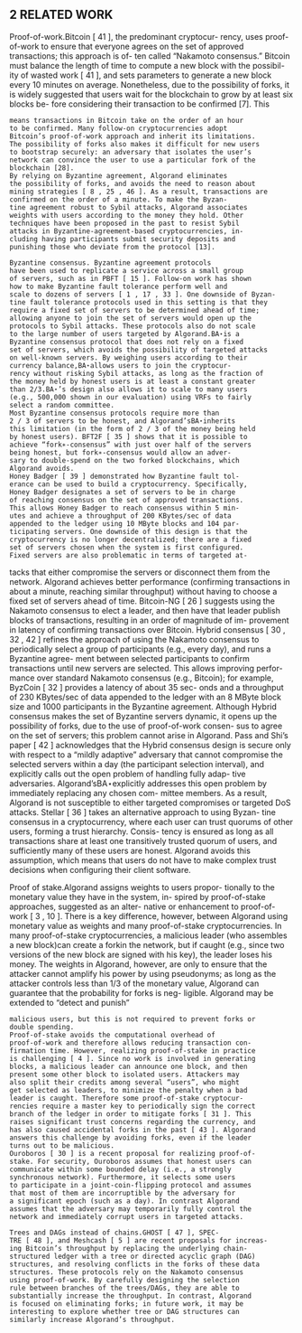 
## 2 RELATED WORK

Proof-of-work.Bitcoin [ 41 ], the predominant cryptocur-
rency, uses proof-of-work to ensure that everyone agrees
on the set of approved transactions; this approach is of-
ten called “Nakamoto consensus.” Bitcoin must balance the
length of time to compute a new block with the possibil-
ity of wasted work [ 41 ], and sets parameters to generate a
new block every 10 minutes on average. Nonetheless, due
to the possibility of forks, it is widely suggested that users
wait for the blockchain to grow by at least six blocks be-
fore considering their transaction to be confirmed [7]. This

```
means transactions in Bitcoin take on the order of an hour
to be confirmed. Many follow-on cryptocurrencies adopt
Bitcoin’s proof-of-work approach and inherit its limitations.
The possibility of forks also makes it difficult for new users
to bootstrap securely: an adversary that isolates the user’s
network can convince the user to use a particular fork of the
blockchain [28].
By relying on Byzantine agreement, Algorand eliminates
the possibility of forks, and avoids the need to reason about
mining strategies [ 8 , 25 , 46 ]. As a result, transactions are
confirmed on the order of a minute. To make the Byzan-
tine agreement robust to Sybil attacks, Algorand associates
weights with users according to the money they hold. Other
techniques have been proposed in the past to resist Sybil
attacks in Byzantine-agreement-based cryptocurrencies, in-
cluding having participants submit security deposits and
punishing those who deviate from the protocol [13].
```
```
Byzantine consensus. Byzantine agreement protocols
have been used to replicate a service across a small group
of servers, such as in PBFT [ 15 ]. Follow-on work has shown
how to make Byzantine fault tolerance perform well and
scale to dozens of servers [ 1 , 17 , 33 ]. One downside of Byzan-
tine fault tolerance protocols used in this setting is that they
require a fixed set of servers to be determined ahead of time;
allowing anyone to join the set of servers would open up the
protocols to Sybil attacks. These protocols also do not scale
to the large number of users targeted by Algorand.BA⋆is a
Byzantine consensus protocol that does not rely on a fixed
set of servers, which avoids the possibility of targeted attacks
on well-known servers. By weighing users according to their
currency balance,BA⋆allows users to join the cryptocur-
rency without risking Sybil attacks, as long as the fraction of
the money held by honest users is at least a constant greater
than 2/3.BA⋆’s design also allows it to scale to many users
(e.g., 500,000 shown in our evaluation) using VRFs to fairly
select a random committee.
Most Byzantine consensus protocols require more than
2 / 3 of servers to be honest, and Algorand’sBA⋆inherits
this limitation (in the form of 2 / 3 of the money being held
by honest users). BFT2F [ 35 ] shows that it is possible to
achieve “fork∗-consensus” with just over half of the servers
being honest, but fork∗-consensus would allow an adver-
sary to double-spend on the two forked blockchains, which
Algorand avoids.
Honey Badger [ 39 ] demonstrated how Byzantine fault tol-
erance can be used to build a cryptocurrency. Specifically,
Honey Badger designates a set of servers to be in charge
of reaching consensus on the set of approved transactions.
This allows Honey Badger to reach consensus within 5 min-
utes and achieve a throughput of 200 KBytes/sec of data
appended to the ledger using 10 MByte blocks and 104 par-
ticipating servers. One downside of this design is that the
cryptocurrency is no longer decentralized; there are a fixed
set of servers chosen when the system is first configured.
Fixed servers are also problematic in terms of targeted at-
```

tacks that either compromise the servers or disconnect them
from the network. Algorand achieves better performance
(confirming transactions in about a minute, reaching similar
throughput) without having to choose a fixed set of servers
ahead of time.
Bitcoin-NG [ 26 ] suggests using the Nakamoto consensus
to elect a leader, and then have that leader publish blocks
of transactions, resulting in an order of magnitude of im-
provement in latency of confirming transactions over Bitcoin.
Hybrid consensus [ 30 , 32 , 42 ] refines the approach of using
the Nakamoto consensus to periodically select a group of
participants (e.g., every day), and runs a Byzantine agree-
ment between selected participants to confirm transactions
until new servers are selected. This allows improving perfor-
mance over standard Nakamoto consensus (e.g., Bitcoin); for
example, ByzCoin [ 32 ] provides a latency of about 35 sec-
onds and a throughput of 230 KBytes/sec of data appended to
the ledger with an 8 MByte block size and 1000 participants
in the Byzantine agreement. Although Hybrid consensus
makes the set of Byzantine servers dynamic, it opens up the
possibility of forks, due to the use of proof-of-work consen-
sus to agree on the set of servers; this problem cannot arise
in Algorand.
Pass and Shi’s paper [ 42 ] acknowledges that the Hybrid
consensus design is secure only with respect to a “mildly
adaptive” adversary that cannot compromise the selected
servers within a day (the participant selection interval), and
explicitly calls out the open problem of handling fully adap-
tive adversaries. Algorand’sBA⋆explicitly addresses this
open problem by immediately replacing any chosen com-
mittee members. As a result, Algorand is not susceptible to
either targeted compromises or targeted DoS attacks.
Stellar [ 36 ] takes an alternative approach to using Byzan-
tine consensus in a cryptocurrency, where each user can trust
quorums of other users, forming a trust hierarchy. Consis-
tency is ensured as long as all transactions share at least one
transitively trusted quorum of users, and sufficiently many
of these users are honest. Algorand avoids this assumption,
which means that users do not have to make complex trust
decisions when configuring their client software.

Proof of stake.Algorand assigns weights to users propor-
tionally to the monetary value they have in the system, in-
spired by proof-of-stake approaches, suggested as an alter-
native or enhancement to proof-of-work [ 3 , 10 ]. There is a
key difference, however, between Algorand using monetary
value as weights and many proof-of-stake cryptocurrencies.
In many proof-of-stake cryptocurrencies, a malicious leader
(who assembles a new block)can create a forkin the network,
but if caught (e.g., since two versions of the new block are
signed with his key), the leader loses his money. The weights
in Algorand, however, are only to ensure that the attacker
cannot amplify his power by using pseudonyms; as long as
the attacker controls less than 1/3 of the monetary value,
Algorand can guarantee that the probability for forks is neg-
ligible. Algorand may be extended to “detect and punish”

```
malicious users, but this is not required to prevent forks or
double spending.
Proof-of-stake avoids the computational overhead of
proof-of-work and therefore allows reducing transaction con-
firmation time. However, realizing proof-of-stake in practice
is challenging [ 4 ]. Since no work is involved in generating
blocks, a malicious leader can announce one block, and then
present some other block to isolated users. Attackers may
also split their credits among several “users”, who might
get selected as leaders, to minimize the penalty when a bad
leader is caught. Therefore some proof-of-stake cryptocur-
rencies require a master key to periodically sign the correct
branch of the ledger in order to mitigate forks [ 31 ]. This
raises significant trust concerns regarding the currency, and
has also caused accidental forks in the past [ 43 ]. Algorand
answers this challenge by avoiding forks, even if the leader
turns out to be malicious.
Ouroboros [ 30 ] is a recent proposal for realizing proof-of-
stake. For security, Ouroboros assumes that honest users can
communicate within some bounded delay (i.e., a strongly
synchronous network). Furthermore, it selects some users
to participate in a joint-coin-flipping protocol and assumes
that most of them are incorruptible by the adversary for
a significant epoch (such as a day). In contrast Algorand
assumes that the adversary may temporarily fully control the
network and immediately corrupt users in targeted attacks.
```
```
Trees and DAGs instead of chains.GHOST [ 47 ], SPEC-
TRE [ 48 ], and Meshcash [ 5 ] are recent proposals for increas-
ing Bitcoin’s throughput by replacing the underlying chain-
structured ledger with a tree or directed acyclic graph (DAG)
structures, and resolving conflicts in the forks of these data
structures. These protocols rely on the Nakamoto consensus
using proof-of-work. By carefully designing the selection
rule between branches of the trees/DAGs, they are able to
substantially increase the throughput. In contrast, Algorand
is focused on eliminating forks; in future work, it may be
interesting to explore whether tree or DAG structures can
similarly increase Algorand’s throughput.
